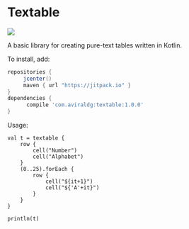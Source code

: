 Textable
========

[![](https://jitpack.io/v/com.aviraldg/textable.svg)](https://jitpack.io/#com.aviraldg/textable)

A basic library for creating pure-text tables written in Kotlin.

To install, add:

   ```gradle
   repositories {
        jcenter()
        maven { url "https://jitpack.io" }
   }
   dependencies {
         compile 'com.aviraldg:textable:1.0.0'
   }
   ```

Usage:

    val t = textable {
        row {
            cell("Number")
            cell("Alphabet")
        }
        (0..25).forEach {
            row {
                cell("${it+1}")
                cell("${'A'+it}")
            }
        }
    }

    println(t)
